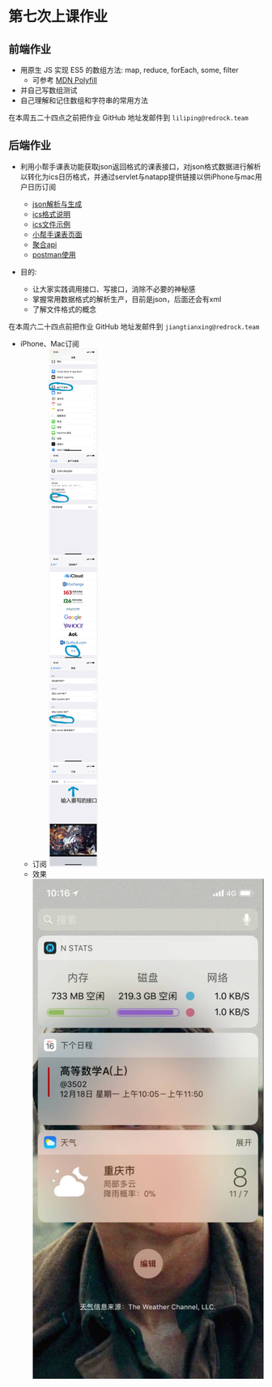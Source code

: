 # 第七次上课作业

## 前端作业

+ 用原生 JS 实现 ES5 的数组方法: map, reduce, forEach, some, filter
    - 可参考 [MDN Polyfill](https://developer.mozilla.org/zh-CN/docs/Web/JavaScript/Reference/Global_Objects/Array/forEach#%E5%85%BC%E5%AE%B9%E6%97%A7%E7%8E%AF%E5%A2%83%EF%BC%88Polyfill%EF%BC%89)
+ 并自己写数组测试
+ 自己理解和记住数组和字符串的常用方法


在本周五二十四点之前把作业 GitHub 地址发邮件到 `liliping@redrock.team`


## 后端作业

+ 利用小帮手课表功能获取json返回格式的课表接口，对json格式数据进行解析以转化为ics日历格式，并通过servlet与natapp提供链接以供iPhone与mac用户日历订阅
	- [json解析与生成](http://www.jianshu.com/p/2e2c7bcbdb8c)
	- [ics格式说明](http://www.chinadmd.com/file/pepoacae3uzxwozsartrxsaa_1.html)
	- [ics文件示例](https://wx.idsbllp.cn/api/kebiao_ics?xh=2015211535)
	- [小帮手课表页面](https://wx.idsbllp.cn/MagicLoop/index.php?s=/addon/CourseTable/CourseTable/index/openid/ouRCyjndQXTkjgtAuzUG4F3MZNa8/token/gh_68f0a1ffc303)
	- [聚合api](https://www.juhe.cn/)
	- [postman使用](http://blog.csdn.net/u013613428/article/details/51557804)

+ 目的:
	- 让大家实践调用接口、写接口，消除不必要的神秘感
	- 掌握常用数据格式的解析生产，目前是json，后面还会有xml
	- 了解文件格式的概念

在本周六二十四点前把作业 GitHub 地址发邮件到 `jiangtianxing@redrock.team`	

+ iPhone、Mac订阅
	- 订阅
 ![日历订阅][1]
	- 效果
 ![日历效果][2]
 
[1]: ./image/dingyue.jpg
[2]: ./image/xiaoguo.jpg

